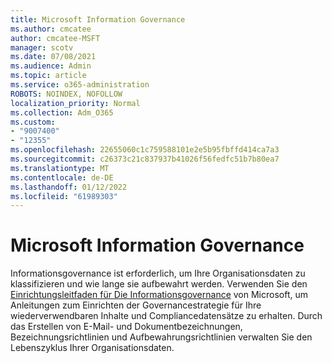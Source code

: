 ```yaml
---
title: Microsoft Information Governance
ms.author: cmcatee
author: cmcatee-MSFT
manager: scotv
ms.date: 07/08/2021
ms.audience: Admin
ms.topic: article
ms.service: o365-administration
ROBOTS: NOINDEX, NOFOLLOW
localization_priority: Normal
ms.collection: Adm_O365
ms.custom:
- "9007400"
- "12355"
ms.openlocfilehash: 22655060c1c759588101e2e5b95fbffd414ca7a3
ms.sourcegitcommit: c26373c21c837937b41026f56fedfc51b7b80ea7
ms.translationtype: MT
ms.contentlocale: de-DE
ms.lasthandoff: 01/12/2022
ms.locfileid: "61989303"
---
```

# <a name="microsoft-information-governance"></a>Microsoft Information Governance

Informationsgovernance ist erforderlich, um Ihre Organisationsdaten zu klassifizieren und wie lange sie aufbewahrt werden. Verwenden Sie den [Einrichtungsleitfaden für Die Informationsgovernance](https://admin.microsoft.com/AdminPortal/Home#/modernonboarding/migsetupguide) von Microsoft, um Anleitungen zum Einrichten der Governancestrategie für Ihre wiederverwendbaren Inhalte und Compliancedatensätze zu erhalten. Durch das Erstellen von E-Mail- und Dokumentbezeichnungen, Bezeichnungsrichtlinien und Aufbewahrungsrichtlinien verwalten Sie den Lebenszyklus Ihrer Organisationsdaten.

